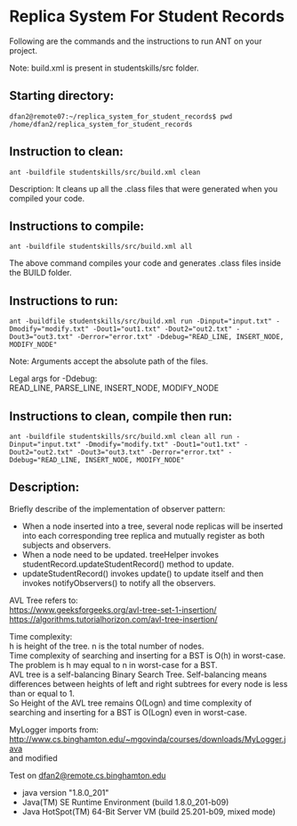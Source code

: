 # Replica System For Student Records
Following are the commands and the instructions to run ANT on your project.


Note: build.xml is present in studentskills/src folder.

## Starting directory:
```commandline
dfan2@remote07:~/replica_system_for_student_records$ pwd
/home/dfan2/replica_system_for_student_records
```

## Instruction to clean:

```commandline
ant -buildfile studentskills/src/build.xml clean
```

Description: It cleans up all the .class files that were generated when you
compiled your code.

## Instructions to compile:

```commandline
ant -buildfile studentskills/src/build.xml all
```
The above command compiles your code and generates .class files inside the BUILD folder.

## Instructions to run:

```commandline
ant -buildfile studentskills/src/build.xml run -Dinput="input.txt" -Dmodify="modify.txt" -Dout1="out1.txt" -Dout2="out2.txt" -Dout3="out3.txt" -Derror="error.txt" -Ddebug="READ_LINE, INSERT_NODE, MODIFY_NODE"
```
Note: Arguments accept the absolute path of the files.

Legal args for -Ddebug:  
READ_LINE, PARSE_LINE, INSERT_NODE, MODIFY_NODE

## Instructions to clean, compile then run:

```commandline
ant -buildfile studentskills/src/build.xml clean all run -Dinput="input.txt" -Dmodify="modify.txt" -Dout1="out1.txt" -Dout2="out2.txt" -Dout3="out3.txt" -Derror="error.txt" -Ddebug="READ_LINE, INSERT_NODE, MODIFY_NODE"
```


## Description:  

Briefly describe of the implementation of observer pattern:  
- When a node inserted into a tree, several node replicas will be inserted into each corresponding tree replica and mutually register as both subjects and observers.
- When a node need to be updated. treeHelper invokes studentRecord.updateStudentRecord() method to update.  
- updateStudentRecord() invokes update() to update itself and then invokes notifyObservers() to notify all the observers.

AVL Tree refers to:  
https://www.geeksforgeeks.org/avl-tree-set-1-insertion/
https://algorithms.tutorialhorizon.com/avl-tree-insertion/

Time complexity:  
h is height of the tree. n is the total number of nodes.  
Time complexity of searching and inserting for a BST is O(h) in worst-case. The problem is h may equal to n in worst-case for a BST.  
AVL tree is a self-balancing Binary Search Tree. Self-balancing means differences between heights of left and right subtrees for every node is less than or equal to 1.  
So Height of the AVL tree remains O(Logn) and time complexity of searching and inserting for a BST is O(Logn) even in worst-case.  

MyLogger imports from:
http://www.cs.binghamton.edu/~mgovinda/courses/downloads/MyLogger.java  
and modified  

Test on dfan2@remote.cs.binghamton.edu  
- java version "1.8.0_201"
- Java(TM) SE Runtime Environment (build 1.8.0_201-b09)
- Java HotSpot(TM) 64-Bit Server VM (build 25.201-b09, mixed mode)
